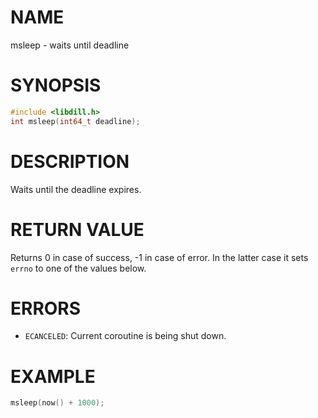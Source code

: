 # NAME

msleep - waits until deadline

# SYNOPSIS

```c
#include <libdill.h>
int msleep(int64_t deadline);
```

# DESCRIPTION

Waits until the deadline expires.

# RETURN VALUE

Returns 0 in case of success, -1 in case of error. In the latter case it sets `errno` to one of the values below.

# ERRORS

* `ECANCELED`: Current coroutine is being shut down.

# EXAMPLE

```c
msleep(now() + 1000);
```

